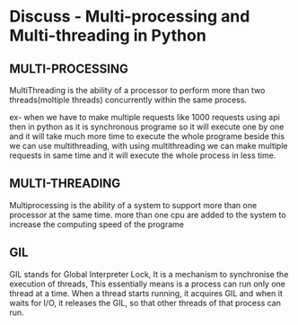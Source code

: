 # Discuss - Multi-processing and Multi-threading in Python
## MULTI-PROCESSING 
MultiThreading is the ability of a processor to perform more than two threads(moltiple threads) concurrently within the same process.

ex- when we have to make multiple requests like 1000 requests using api then in python as it is synchronous programe so it will execute one by one and it will take much more time to execute the whole programe
    beside this we can use multithreading, with using multithreading we can make multiple requests in same time and it will execute the whole process in less time.

## MULTI-THREADING
Multiprocessing is the ability of a system to support more than one processor at the same time.
more than one cpu are added to the system to increase the computing speed of the programe

## GIL
GIL stands for Global Interpreter Lock, It is a mechanism to synchronise the execution of threads,
This essentially means is a process can run only one thread at a time. When a thread starts running,
it acquires GIL and when it waits for I/O, it releases the GIL, so that other threads of that process can run.
